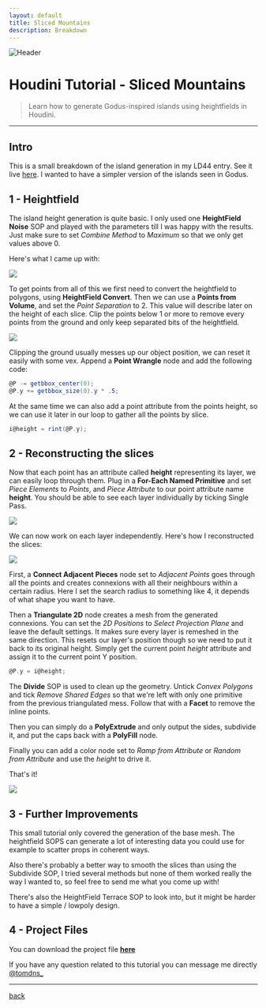 ```yaml
---
layout: default
title: Sliced Mountains
description: Breakdown
---
```


![Header](../images/sliced-mountains/mountain.png)

# Houdini Tutorial - Sliced Mountains

> Learn how to generate Godus-inspired islands using heightfields in Houdini.

* * *

## Intro

This is a small breakdown of the island generation in my LD44 entry. See it live [here](https://borderline.itch.io/seaway).
I wanted to have a simpler version of the islands seen in Godus.

## 1 - Heightfield

The island height generation is quite basic. I only used one **HeightField Noise** SOP and played with the parameters till I was happy with the results. Just make sure to set *Combine Method* to *Maximum* so that we only get values above 0.

Here's what I came up with:

![](../images/sliced-mountains/mountain_height.png)

To get points from all of this we first need to convert the heightfield to polygons, using **HeightField Convert**. Then we can use a **Points from Volume**, and set the *Point Separation* to 2. This value will describe later on the height of each slice. Clip the points below 1 or more to remove every points from the ground and only keep separated bits of the heightfield.

![](../images/sliced-mountains/mountain_network.png)

Clipping the ground usually messes up our object position, we can reset it easily with some vex.
Append a **Point Wrangle** node and add the following code:

```c#
@P -= getbbox_center(0);
@P.y += getbbox_size(0).y * .5;
```

At the same time we can also add a point attribute from the points height, so we can use it later in our loop to gather all the points by slice.

```c#
i@height = rint(@P.y);
```

## 2 - Reconstructing the slices

Now that each point has an attribute called **height** representing its layer, we can easily loop through them. Plug in a **For-Each Named Primitive** and set *Piece Elements* to *Points*, and *Piece Attribute* to our point attribute name **height**. You should be able to see each layer individually by ticking Single Pass.

![](../images/sliced-mountains/mountain_loop.gif)

We can now work on each layer independently. Here's how I reconstructed the slices:

![](../images/sliced-mountains/mountain_loop_network.png)

First, a **Connect Adjacent Pieces** node set to *Adjacent Points* goes through all the points and creates connexions with all their neighbours within a certain radius. Here I set the search radius to something like 4, it depends of what shape you want to have.

Then a **Triangulate 2D** node creates a mesh from the generated connexions. You can set the *2D Positions* to *Select Projection Plane* and leave the default settings. It makes sure every layer is remeshed in the same direction. This resets our layer's position though so we need to put it back to its original height. Simply get the current point *height* attribute and assign it to the current point Y position.

```c#
@P.y = i@height;
```

The **Divide** SOP is used to clean up the geometry. Untick *Convex Polygons* and tick *Remove Shared Edges* so that we're left with only one primitive from the previous triangulated mess. Follow that with a **Facet** to remove the inline points.

Then you can simply do a **PolyExtrude** and only output the sides, subdivide it, and put the caps back with a **PolyFill** node.

Finally you can add a color node set to *Ramp from Attribute* or *Random from Attribute* and use the *height* to drive it.

That's it!

![](../images/sliced-mountains/mountain_final.png)

## 3 - Further Improvements

This small tutorial only covered the generation of the base mesh. The heightfield SOPS can generate a lot of interesting data you could use for example to scatter props in coherent ways.

Also there's probably a better way to smooth the slices than using the Subdivide SOP, I tried several methods but none of them worked really the way I wanted to, so feel free to send me what you come up with!

There's also the HeightField Terrace SOP to look into, but it might be harder to have a simple / lowpoly design.

## 4 - Project Files

You can download the project file [**here**](../sources/sliced_mountain.hiplc)

If you have any question related to this tutorial you can message me directly [@tomdns_](https://twitter.com/tomdns_)

* * *

[back](../blog.html)
